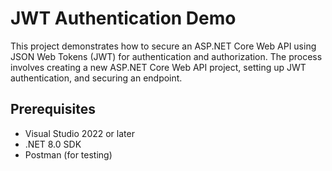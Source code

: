 # JWT Authentication Demo

This project demonstrates how to secure an ASP.NET Core Web API using JSON Web Tokens (JWT) for authentication and authorization. The process involves creating a new ASP.NET Core Web API project, setting up JWT authentication, and securing an endpoint.

## Prerequisites

- Visual Studio 2022 or later
- .NET 8.0 SDK
- Postman (for testing)

  
